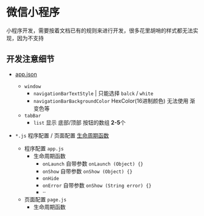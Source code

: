 # 微信小程序
小程序开发，需要按着文档已有的规则来进行开发，很多花里胡哨的样式都无法实现，因为不支持
## 开发注意细节
+ [app.json](https://developers.weixin.qq.com/miniprogram/dev/framework/config.html#%E5%85%A8%E5%B1%80%E9%85%8D%E7%BD%AE) 
  + `window`
    - `navigationBarTextStyle` | 只能选择 `balck` / `white`
    - `navigationBarBackgroundColor` HexColor(16进制颜色) 无法使用 渐变色等
  + `tabBar`
    - `list` 显示 底部/顶部 按钮的数组 **2-5**个

+ `*.js` 程序配置 / 页面配置 [生命周期函数](https://www.jianshu.com/p/0078507e14d3)
  - 程序配置 `app.js`
    - 生命周期函数
      - `onLaunch` 自带参数 `onLaunch (Object) {}`
      - `onShow` 自带参数 `onShow (Object) {}`
      - `onHide`
      - `onError` 自带参数 `onShow (String error) {}`
      - ··
  - 页面配置 `page.js`
    - 生命周期函数